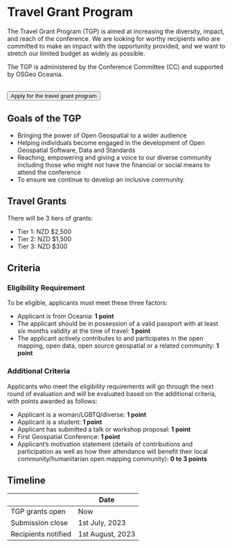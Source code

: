 # Travel Grant Program

The Travel Grant Program (TGP) is aimed at increasing the diversity,
impact, and reach of the conference. We are looking for worthy recipients
who are committed to make an impact with the opportunity provided, and
we want to stretch our limited budget as widely as possible.

The TGP is administered by the Conference Committee (CC) and supported by OSGeo Oceania. 

<br />
<button target="https://docs.google.com/forms/d/e/1FAIpQLScpovAkdHyIz4ariAHpR8pRpmtjpM6piaDrdOBA1Wo-t9f56Q/viewform">
    Apply for the travel grant program
</button>

## Goals of the TGP

- Bringing the power of Open Geospatial to a wider audience
- Helping individuals become engaged in the development of Open Geospatial
  Software, Data and Standards
- Reaching, empowering and giving a voice to our diverse community
  including those who might not have the financial or social means
  to attend the conference
- To ensure we continue to develop an inclusive community.

## Travel Grants

There will be 3 tiers of grants:

- Tier 1: NZD $2,500
- Tier 2: NZD $1,500
- Tier 3: NZD $300

## Criteria

### Eligibility Requirement

To be eligible, applicants must meet these three factors:

- Applicant is from Oceania: **1 point**
- The applicant should be in possession of a valid passport with at least six
  months validity at the time of travel: **1 point**
- The applicant actively contributes to and participates in the open mapping, open data,
  open source geospatial or a related community: **1 point**


### Additional Criteria

Applicants who meet the eligibility requirements will go through
the next round of evaluation and will be evaluated based on the
additional criteria, with points awarded as follows:

- Applicant is a woman/LGBTQ/diverse: **1 point**
- Applicant is a student: **1 point**
- Applicant has submitted a talk or workshop proposal: **1 point**
- First Geospatial Conference: **1 point**
- Applicant’s motivation statement (details of contributions and participation as well as how their attendance will benefit their local community/humanitarian open mapping community): **0 to 3 points**

## Timeline

|                     | Date             |
| ------------------- | ---------------- |
| TGP grants open     | Now              |
| Submission close    | 1st July, 2023   |
| Recipients notified | 1st August, 2023 |
